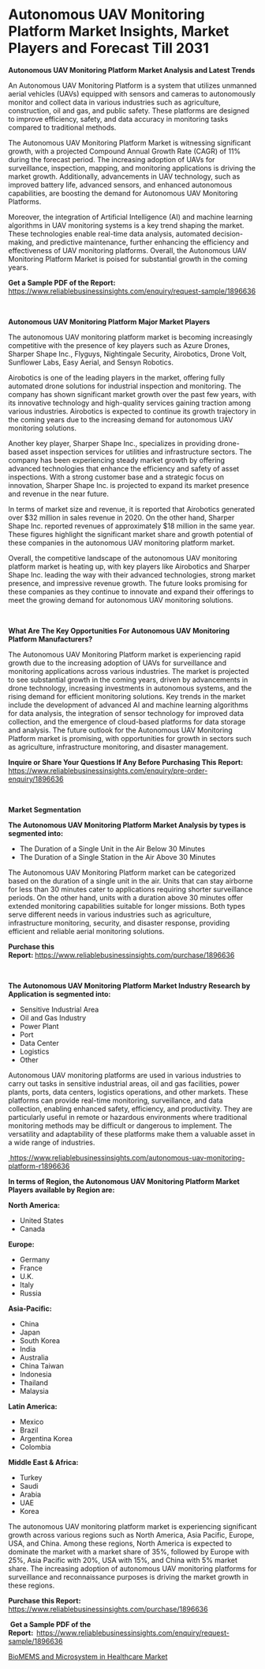 <p><h1>Autonomous UAV Monitoring Platform Market Insights, Market Players and Forecast Till 2031</h1></p><p><strong>Autonomous UAV Monitoring Platform Market Analysis and Latest Trends</strong></p>
<p><p>An Autonomous UAV Monitoring Platform is a system that utilizes unmanned aerial vehicles (UAVs) equipped with sensors and cameras to autonomously monitor and collect data in various industries such as agriculture, construction, oil and gas, and public safety. These platforms are designed to improve efficiency, safety, and data accuracy in monitoring tasks compared to traditional methods.</p><p>The Autonomous UAV Monitoring Platform Market is witnessing significant growth, with a projected Compound Annual Growth Rate (CAGR) of 11% during the forecast period. The increasing adoption of UAVs for surveillance, inspection, mapping, and monitoring applications is driving the market growth. Additionally, advancements in UAV technology, such as improved battery life, advanced sensors, and enhanced autonomous capabilities, are boosting the demand for Autonomous UAV Monitoring Platforms.</p><p>Moreover, the integration of Artificial Intelligence (AI) and machine learning algorithms in UAV monitoring systems is a key trend shaping the market. These technologies enable real-time data analysis, automated decision-making, and predictive maintenance, further enhancing the efficiency and effectiveness of UAV monitoring platforms. Overall, the Autonomous UAV Monitoring Platform Market is poised for substantial growth in the coming years.</p></p>
<p><strong>Get a Sample PDF of the Report:&nbsp;</strong> <a href="https://www.reliablebusinessinsights.com/enquiry/request-sample/1896636">https://www.reliablebusinessinsights.com/enquiry/request-sample/1896636</a></p>
<p>&nbsp;</p>
<p><strong>Autonomous UAV Monitoring Platform Major Market Players</strong></p>
<p><p>The autonomous UAV monitoring platform market is becoming increasingly competitive with the presence of key players such as Azure Drones, Sharper Shape Inc., Flyguys, Nightingale Security, Airobotics, Drone Volt, Sunflower Labs, Easy Aerial, and Sensyn Robotics.</p><p>Airobotics is one of the leading players in the market, offering fully automated drone solutions for industrial inspection and monitoring. The company has shown significant market growth over the past few years, with its innovative technology and high-quality services gaining traction among various industries. Airobotics is expected to continue its growth trajectory in the coming years due to the increasing demand for autonomous UAV monitoring solutions.</p><p>Another key player, Sharper Shape Inc., specializes in providing drone-based asset inspection services for utilities and infrastructure sectors. The company has been experiencing steady market growth by offering advanced technologies that enhance the efficiency and safety of asset inspections. With a strong customer base and a strategic focus on innovation, Sharper Shape Inc. is projected to expand its market presence and revenue in the near future.</p><p>In terms of market size and revenue, it is reported that Airobotics generated over $32 million in sales revenue in 2020. On the other hand, Sharper Shape Inc. reported revenues of approximately $18 million in the same year. These figures highlight the significant market share and growth potential of these companies in the autonomous UAV monitoring platform market.</p><p>Overall, the competitive landscape of the autonomous UAV monitoring platform market is heating up, with key players like Airobotics and Sharper Shape Inc. leading the way with their advanced technologies, strong market presence, and impressive revenue growth. The future looks promising for these companies as they continue to innovate and expand their offerings to meet the growing demand for autonomous UAV monitoring solutions.</p></p>
<p>&nbsp;</p>
<p><strong>What Are The Key Opportunities For Autonomous UAV Monitoring Platform Manufacturers?</strong></p>
<p><p>The Autonomous UAV Monitoring Platform market is experiencing rapid growth due to the increasing adoption of UAVs for surveillance and monitoring applications across various industries. The market is projected to see substantial growth in the coming years, driven by advancements in drone technology, increasing investments in autonomous systems, and the rising demand for efficient monitoring solutions. Key trends in the market include the development of advanced AI and machine learning algorithms for data analysis, the integration of sensor technology for improved data collection, and the emergence of cloud-based platforms for data storage and analysis. The future outlook for the Autonomous UAV Monitoring Platform market is promising, with opportunities for growth in sectors such as agriculture, infrastructure monitoring, and disaster management.</p></p>
<p><strong>Inquire or Share Your Questions If Any Before Purchasing This Report:</strong> <a href="https://www.reliablebusinessinsights.com/enquiry/pre-order-enquiry/1896636">https://www.reliablebusinessinsights.com/enquiry/pre-order-enquiry/1896636</a></p>
<p>&nbsp;</p>
<p><strong>Market Segmentation</strong></p>
<p><strong>The Autonomous UAV Monitoring Platform Market Analysis by types is segmented into:</strong></p>
<p><ul><li>The Duration of a Single Unit in the Air Below 30 Minutes</li><li>The Duration of a Single Station in the Air Above 30 Minutes</li></ul></p>
<p><p>The Autonomous UAV Monitoring Platform market can be categorized based on the duration of a single unit in the air. Units that can stay airborne for less than 30 minutes cater to applications requiring shorter surveillance periods. On the other hand, units with a duration above 30 minutes offer extended monitoring capabilities suitable for longer missions. Both types serve different needs in various industries such as agriculture, infrastructure monitoring, security, and disaster response, providing efficient and reliable aerial monitoring solutions.</p></p>
<p><strong>Purchase this Report:&nbsp;</strong><a href="https://www.reliablebusinessinsights.com/purchase/1896636">https://www.reliablebusinessinsights.com/purchase/1896636</a></p>
<p>&nbsp;</p>
<p><strong>The Autonomous UAV Monitoring Platform Market Industry Research by Application is segmented into:</strong></p>
<p><ul><li>Sensitive Industrial Area</li><li>Oil and Gas Industry</li><li>Power Plant</li><li>Port</li><li>Data Center</li><li>Logistics</li><li>Other</li></ul></p>
<p><p>Autonomous UAV monitoring platforms are used in various industries to carry out tasks in sensitive industrial areas, oil and gas facilities, power plants, ports, data centers, logistics operations, and other markets. These platforms can provide real-time monitoring, surveillance, and data collection, enabling enhanced safety, efficiency, and productivity. They are particularly useful in remote or hazardous environments where traditional monitoring methods may be difficult or dangerous to implement. The versatility and adaptability of these platforms make them a valuable asset in a wide range of industries.</p></p>
<p><a href="https://www.reliablebusinessinsights.com/autonomous-uav-monitoring-platform-r1896636">&nbsp;https://www.reliablebusinessinsights.com/autonomous-uav-monitoring-platform-r1896636</a></p>
<p><strong>In terms of Region, the Autonomous UAV Monitoring Platform Market Players available by Region are:</strong></p>
<p>
    <p> <strong> North America: </strong>
        <ul>
            <li>United States</li>
            <li>Canada</li>
        </ul>
        </p> 
    <p> <strong> Europe: </strong>
        <ul>
            <li>Germany</li>
            <li>France</li>
            <li>U.K.</li>
            <li>Italy</li>
            <li>Russia</li>
        </ul>
        </p> 
    <p> <strong> Asia-Pacific: </strong>
        <ul>
            <li>China</li>
            <li>Japan</li>
            <li>South Korea</li>
            <li>India</li>
            <li>Australia</li>
            <li>China Taiwan</li>
            <li>Indonesia</li>
            <li>Thailand</li>
            <li>Malaysia</li>
        </ul>
        </p> 
    <p> <strong> Latin America: </strong>
        <ul>
            <li>Mexico</li>
            <li>Brazil</li>
            <li>Argentina Korea</li>
            <li>Colombia</li>
        </ul>
        </p> 
    <p> <strong> Middle East & Africa: </strong>
        <ul>
            <li>Turkey</li>
            <li>Saudi</li>
            <li>Arabia</li>
            <li>UAE</li>
            <li>Korea</li>
        </ul>
    </p>
    </p>
<p><p>The autonomous UAV monitoring platform market is experiencing significant growth across various regions such as North America, Asia Pacific, Europe, USA, and China. Among these regions, North America is expected to dominate the market with a market share of 35%, followed by Europe with 25%, Asia Pacific with 20%, USA with 15%, and China with 5% market share. The increasing adoption of autonomous UAV monitoring platforms for surveillance and reconnaissance purposes is driving the market growth in these regions.</p></p>
<p><strong>Purchase this Report: </strong><a href="https://www.reliablebusinessinsights.com/purchase/1896636">https://www.reliablebusinessinsights.com/purchase/1896636</a></p>
<p>&nbsp;<strong>Get a Sample PDF of the Report:&nbsp;&nbsp;</strong><a href="https://www.reliablebusinessinsights.com/enquiry/request-sample/1896636">https://www.reliablebusinessinsights.com/enquiry/request-sample/1896636</a></p>
<p><strong></strong></p>
<p><p><a href="https://github.com/iprahimabdulrahmman/Market-Research-Report-List-1/blob/main/biomems-and-microsystem-in-healthcare-market.md">BioMEMS and Microsystem in Healthcare Market</a></p></p>